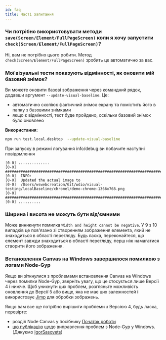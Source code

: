 ```yaml
---
id: faq
title: Часті запитання
---
```


### Чи потрібно використовувати методи `save(Screen/Element/FullPageScreen)` коли я хочу запустити `check(Screen/Element/FullPageScreen)`?

Ні, вам не потрібно цього робити. Метод `check(Screen/Element/FullPageScreen)` зробить це автоматично за вас.

### Мої візуальні тести показують відмінності, як оновити мій базовий знімок?

Ви можете оновити базові зображення через командний рядок, додавши аргумент `--update-visual-baseline`. Це:

-   автоматично скопіює фактичний знімок екрану та помістить його в папку з базовими знімками
-   якщо є відмінності, тест буде пройдено, оскільки базовий знімок було оновлено

**Використання:**

```sh
npm run test.local.desktop  --update-visual-baseline
```

При запуску в режимі логування info/debug ви побачите наступні повідомлення

```logs
[0-0] ..............
[0-0] #####################################################################################
[0-0]  INFO:
[0-0]  Updated the actual image to
[0-0]  /Users/wswebcreation/Git/wdio/visual-testing/localBaseline/chromel/demo-chrome-1366x768.png
[0-0] #####################################################################################
[0-0] ..........
```

### Ширина і висота не можуть бути від'ємними

Може виникнути помилка `Width and height cannot be negative`. У 9 з 10 випадків це пов'язано зі створенням зображення елемента, який не знаходиться в області перегляду. Будь ласка, переконайтеся, що елемент завжди знаходиться в області перегляду, перш ніж намагатися створити його зображення.

### Встановлення Canvas на Windows завершилося помилкою з логами Node-Gyp

Якщо ви зіткнулися з проблемами встановлення Canvas на Windows через помилки Node-Gyp, зверніть увагу, що це стосується лише Версії 4 і нижче. Щоб уникнути цих проблем, розгляньте можливість оновлення до Версії 5 або вище, яка не має цих залежностей і використовує [Jimp](https://github.com/jimp-dev/jimp) для обробки зображень.

Якщо вам все ще потрібно вирішити проблеми з Версією 4, будь ласка, перевірте:

-   розділ Node Canvas у посібнику [Початок роботи](/docs/visual-testing#system-requirements)
-   [цю публікацію](https://spin.atomicobject.com/2019/03/27/node-gyp-windows/) щодо виправлення проблем з Node-Gyp у Windows. (Дякуємо [IgorSasovets](https://github.com/IgorSasovets))